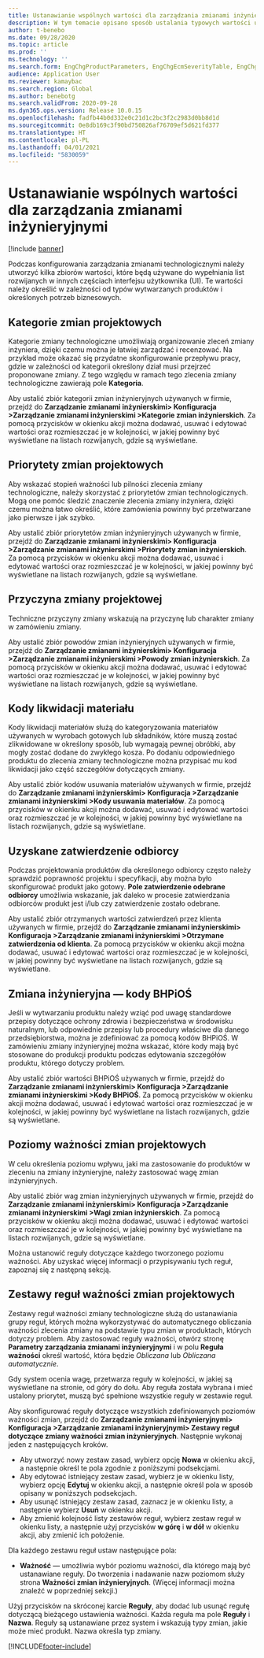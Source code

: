 ```yaml
---
title: Ustanawianie wspólnych wartości dla zarządzania zmianami inżynieryjnymi
description: W tym temacie opisano sposób ustalania typowych wartości używanych dla parametrów w różnych częściach zarządzania zmianami inżynieryjnymi.
author: t-benebo
ms.date: 09/28/2020
ms.topic: article
ms.prod: ''
ms.technology: ''
ms.search.form: EngChgProductParameters, EngChgEcmSeverityTable, EngChgEcmSeverityRuleSet, EngChgEcmSeverityLookup,EngChgEcmSeverityChart,EngChgEcmRequestSeverityChart,EngChgEcmPriorityTable, EngChgEcmPriorityLookup, EngChgEcmPriorityChart, EngChgEcmMaterialDisposition, EngChgEcmEH
audience: Application User
ms.reviewer: kamaybac
ms.search.region: Global
ms.author: benebotg
ms.search.validFrom: 2020-09-28
ms.dyn365.ops.version: Release 10.0.15
ms.openlocfilehash: fadfb44b0d332e0c21d1c2bc3f2c2983d0bb8d1d
ms.sourcegitcommit: 0e8db169c3f90bd750826af76709ef5d621fd377
ms.translationtype: HT
ms.contentlocale: pl-PL
ms.lasthandoff: 04/01/2021
ms.locfileid: "5830059"
---
```

# <a name="establish-common-values-for-engineering-change-management"></a>Ustanawianie wspólnych wartości dla zarządzania zmianami inżynieryjnymi

[!include [banner](../includes/banner.md)]

Podczas konfigurowania zarządzania zmianami technologicznymi należy utworzyć kilka zbiorów wartości, które będą używane do wypełniania list rozwijanych w innych częściach interfejsu użytkownika (UI). Te wartości należy określić w zależności od typów wytwarzanych produktów i określonych potrzeb biznesowych.

## <a name="engineering-change-categories"></a>Kategorie zmian projektowych

Kategorie zmiany technologiczne umożliwiają organizowanie zleceń zmiany inżyniera, dzięki czemu można je łatwiej zarządzać i recenzować. Na przykład może okazać się przydatne skonfigurowanie przepływu pracy, gdzie w zależności od kategorii określony dział musi przejrzeć proponowane zmiany. Z tego względu w ramach tego zlecenia zmiany technologiczne zawierają pole **Kategoria**.

Aby ustalić zbiór kategorii zmian inżynieryjnych używanych w firmie, przejdź do **Zarządzanie zmianami inżynierskimi\> Konfiguracja \>Zarządzanie zmianami inżynierskimi \>Kategorie zmian inżynierskich**. Za pomocą przycisków w okienku akcji można dodawać, usuwać i edytować wartości oraz rozmieszczać je w kolejności, w jakiej powinny być wyświetlane na listach rozwijanych, gdzie są wyświetlane.

## <a name="engineering-change-priorities"></a>Priorytety zmian projektowych

Aby wskazać stopień ważności lub pilności zlecenia zmiany technologiczne, należy skorzystać z priorytetów zmian technologicznych. Mogą one pomóc śledzić znaczenie zlecenia zmiany inżyniera, dzięki czemu można łatwo określić, które zamówienia powinny być przetwarzane jako pierwsze i jak szybko.

Aby ustalić zbiór priorytetów zmian inżynieryjnych używanych w firmie, przejdź do **Zarządzanie zmianami inżynierskimi\> Konfiguracja \>Zarządzanie zmianami inżynierskimi \>Priorytety zmian inżynierskich**. Za pomocą przycisków w okienku akcji można dodawać, usuwać i edytować wartości oraz rozmieszczać je w kolejności, w jakiej powinny być wyświetlane na listach rozwijanych, gdzie są wyświetlane.

## <a name="engineering-change-reasons"></a>Przyczyna zmiany projektowej

Techniczne przyczyny zmiany wskazują na przyczynę lub charakter zmiany w zamówieniu zmiany.

Aby ustalić zbiór powodów zmian inżynieryjnych używanych w firmie, przejdź do **Zarządzanie zmianami inżynierskimi\> Konfiguracja \>Zarządzanie zmianami inżynierskimi \>Powody zmian inżynierskich**. Za pomocą przycisków w okienku akcji można dodawać, usuwać i edytować wartości oraz rozmieszczać je w kolejności, w jakiej powinny być wyświetlane na listach rozwijanych, gdzie są wyświetlane.

## <a name="material-disposal-codes"></a>Kody likwidacji materiału

Kody likwidacji materiałów służą do kategoryzowania materiałów używanych w wyrobach gotowych lub składników, które muszą zostać zlikwidowane w określony sposób, lub wymagają pewnej obróbki, aby mogły zostać dodane do zwykłego kosza. Po dodaniu odpowiedniego produktu do zlecenia zmiany technologiczne można przypisać mu kod likwidacji jako część szczegółów dotyczących zmiany.

Aby ustalić zbiór kodów usuwania materiałów używanych w firmie, przejdź do **Zarządzanie zmianami inżynierskimi\> Konfiguracja \>Zarządzanie zmianami inżynierskimi \>Kody usuwania materiałów**. Za pomocą przycisków w okienku akcji można dodawać, usuwać i edytować wartości oraz rozmieszczać je w kolejności, w jakiej powinny być wyświetlane na listach rozwijanych, gdzie są wyświetlane.

## <a name="received-customer-approval"></a>Uzyskane zatwierdzenie odbiorcy

Podczas projektowania produktów dla określonego odbiorcy często należy sprawdzić poprawność projektu i specyfikacji, aby można było skonfigurować produkt jako gotowy. **Pole zatwierdzenie odebrane odbiorcy** umożliwia wskazanie, jak daleko w procesie zatwierdzania odbiorców produkt jest i/lub czy zatwierdzenie zostało odebrane.

Aby ustalić zbiór otrzymanych wartości zatwierdzeń przez klienta używanych w firmie, przejdź do **Zarządzanie zmianami inżynierskimi\> Konfiguracja \>Zarządzanie zmianami inżynierskimi \>Otrzymane zatwierdzenia od klienta**. Za pomocą przycisków w okienku akcji można dodawać, usuwać i edytować wartości oraz rozmieszczać je w kolejności, w jakiej powinny być wyświetlane na listach rozwijanych, gdzie są wyświetlane.

## <a name="engineering-change--environmental-health-and-safety-codes"></a>Zmiana inżynieryjna — kody BHPiOŚ

Jeśli w wytwarzaniu produktu należy wziąć pod uwagę standardowe przepisy dotyczące ochrony zdrowia i bezpieczeństwa w środowisku naturalnym, lub odpowiednie przepisy lub procedury właściwe dla danego przedsiębiorstwa, można je zdefiniować za pomocą kodów BHPiOŚ. W zamówieniu zmiany inżynieryjnej można wskazać, które kody mają być stosowane do produkcji produktu podczas edytowania szczegółów produktu, którego dotyczy problem.

Aby ustalić zbiór wartości BHPiOŚ używanych w firmie, przejdź do **Zarządzanie zmianami inżynierskimi\> Konfiguracja \>Zarządzanie zmianami inżynierskimi \>Kody BHPiOŚ**. Za pomocą przycisków w okienku akcji można dodawać, usuwać i edytować wartości oraz rozmieszczać je w kolejności, w jakiej powinny być wyświetlane na listach rozwijanych, gdzie są wyświetlane.

## <a name="engineering-change-severities"></a>Poziomy ważności zmian projektowych

W celu określenia poziomu wpływu, jaki ma zastosowanie do produktów w zleceniu na zmiany inżynieryjne, należy zastosować wagę zmian inżynieryjnych.

Aby ustalić zbiór wag zmian inżynieryjnych używanych w firmie, przejdź do **Zarządzanie zmianami inżynierskimi\> Konfiguracja \>Zarządzanie zmianami inżynierskimi \>Wagi zmian inżynierskich**. Za pomocą przycisków w okienku akcji można dodawać, usuwać i edytować wartości oraz rozmieszczać je w kolejności, w jakiej powinny być wyświetlane na listach rozwijanych, gdzie są wyświetlane.

Można ustanowić reguły dotyczące każdego tworzonego poziomu ważności. Aby uzyskać więcej informacji o przypisywaniu tych reguł, zapoznaj się z następną sekcją.

## <a name="engineering-change-severity-rule-sets"></a>Zestawy reguł ważności zmian projektowych

Zestawy reguł ważności zmiany technologiczne służą do ustanawiania grupy reguł, których można wykorzystywać do automatycznego obliczania ważności zlecenia zmiany na podstawie typu zmian w produktach, których dotyczy problem. Aby zastosować reguły ważności, otwórz stronę **Parametry zarządzania zmianami inżynieryjnymi** i w polu **Reguła ważności** określ wartość, która będzie *Obliczana* lub *Obliczana automatycznie*.

Gdy system ocenia wagę, przetwarza reguły w kolejności, w jakiej są wyświetlane na stronie, od góry do dołu. Aby reguła została wybrana i mieć ustalony priorytet, muszą być spełnione wszystkie reguły w zestawie reguł.

Aby skonfigurować reguły dotyczące wszystkich zdefiniowanych poziomów ważności zmian, przejdź do **Zarządzanie zmianami inżynieryjnymi\> Konfiguracja \>Zarządzanie zmianami inżynieryjnymi\> Zestawy reguł dotyczące zmiany ważności zmian inżynieryjnych**. Następnie wykonaj jeden z następujących kroków.

- Aby utworzyć nowy zestaw zasad, wybierz opcję **Nowa** w okienku akcji, a następnie określ te pola zgodnie z poniższymi podsekcjami.
- Aby edytować istniejący zestaw zasad, wybierz je w okienku listy, wybierz opcję **Edytuj** w okienku akcji, a następnie określ pola w sposób opisany w poniższych podsekcjach.
- Aby usunąć istniejący zestaw zasad, zaznacz je w okienku listy, a następnie wybierz **Usuń** w okienku akcji.
- Aby zmienić kolejność listy zestawów reguł, wybierz zestaw reguł w okienku listy, a następnie użyj przycisków **w górę** i **w dół** w okienku akcji, aby zmienić ich położenie.

Dla każdego zestawu reguł ustaw następujące pola:

- **Ważność** — umożliwia wybór poziomu ważności, dla którego mają być ustanawiane reguły. Do tworzenia i nadawanie nazw poziomom służy strona **Ważności zmian inżynieryjnych**. (Więcej informacji można znaleźć w poprzedniej sekcji.)

Użyj przycisków na skróconej karcie **Reguły**, aby dodać lub usunąć regułę dotyczącą bieżącego ustawienia ważności. Każda reguła ma pole **Reguły** i **Nazwa**. Reguły są ustanawiane przez system i wskazują typy zmian, jakie może mieć produkt. Nazwa określa typ zmiany.


[!INCLUDE[footer-include](../../includes/footer-banner.md)]